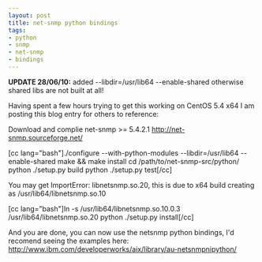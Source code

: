 ```yaml
--- 
layout: post
title: net-snmp python bindings
tags: 
- python
- snmp
- net-snmp
- bindings
---
```

<strong>UPDATE 28/06/10:</strong> added --libdir=/usr/lib64 --enable-shared otherwise shared libs are not built at all!

Having spent a few hours trying to get this working on CentOS 5.4 x64 I am posting this blog entry for others to reference:

Download and complie net-snmp >= 5.4.2.1 <a href="http://net-snmp.sourceforge.net/">http://net-snmp.sourceforge.net/</a>

[cc lang="bash"]./configure --with-python-modules --libdir=/usr/lib64 --enable-shared
make && make install
cd /path/to/net-snmp-src/python/
python ./setup.py build
python ./setup.py test[/cc]

You may get ImportError: libnetsnmp.so.20, this is due to x64 build creating as /usr/lib64/libnetsnmp.so.10

[cc lang="bash"]ln -s /usr/lib64/libnetsnmp.so.10.0.3 /usr/lib64/libnetsnmp.so.20
python ./setup.py install[/cc]


And you are done, you can now use the netsnmp python bindings, I'd recomend seeing the examples here: <a href="http://www.ibm.com/developerworks/aix/library/au-netsnmpnipython/">http://www.ibm.com/developerworks/aix/library/au-netsnmpnipython/</a>
